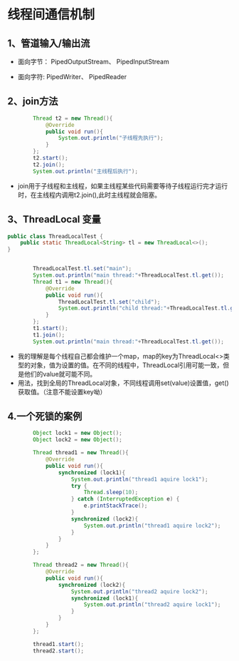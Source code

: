 # 线程间通信机制
## 1、管道输入/输出流
* 面向字节： PipedOutputStream、 PipedInputStream

* 面向字符: PipedWriter、 PipedReader
## 2、join方法
```java
		Thread t2 = new Thread(){
			@Override
			public void run(){
				System.out.println("子线程先执行");
			}
		};
		t2.start();
		t2.join();
		System.out.println("主线程后执行");
```
* join用于子线程和主线程，如果主线程某些代码需要等待子线程运行完才运行时，在主线程内调用t2.join(),此时主线程就会阻塞。

## 3、ThreadLocal 变量
```java
public class ThreadLocalTest {
    public static ThreadLocal<String> tl = new ThreadLocal<>();
}


		ThreadLocalTest.tl.set("main");
		System.out.println("main thread:"+ThreadLocalTest.tl.get());
		Thread t1 = new Thread(){
			@Override
			public void run(){
				ThreadLocalTest.tl.set("child");
				System.out.println("child thread:"+ThreadLocalTest.tl.get());
			}
		};
		t1.start();
		t1.join();
		System.out.println("main thread:"+ThreadLocalTest.tl.get());
```
* 我的理解是每个线程自己都会维护一个map，map的key为ThreadLocal<>类型的对象，值为设置的值。在不同的线程中，ThreadLocal引用可能一致，但是他们的value就可能不同。 
* 用法，找到全局的ThreadLocal对象，不同线程调用set(value)设置值，get()获取值。（注意不能设置key呦）

## 4.一个死锁的案例
```java
		Object lock1 = new Object();
		Object lock2 = new Object();

		Thread thread1 = new Thread(){
			@Override
			public void run(){
				synchronized (lock1){
					System.out.println("thread1 aquire lock1");
					try {
						Thread.sleep(10);
					} catch (InterruptedException e) {
						e.printStackTrace();
					}
					synchronized (lock2){
						System.out.println("thread1 aquire lock2");
					}
				}
			}
		};

		Thread thread2 = new Thread(){
			@Override
			public void run(){
				synchronized (lock2){
					System.out.println("thread2 aquire lock2");
					synchronized (lock1){
						System.out.println("thread2 aquire lock1");
					}
				}
			}
		};

		thread1.start();
		thread2.start();
```
